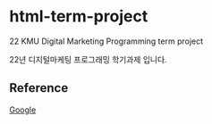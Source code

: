 # html-term-project
22 KMU Digital Marketing Programming term project

22년 디지털마케팅 프로그래밍 학기과제 입니다.

## Reference


[Google](https://www.google.com)
<!--
<a href="https://www.google.com">Google</a>
-->